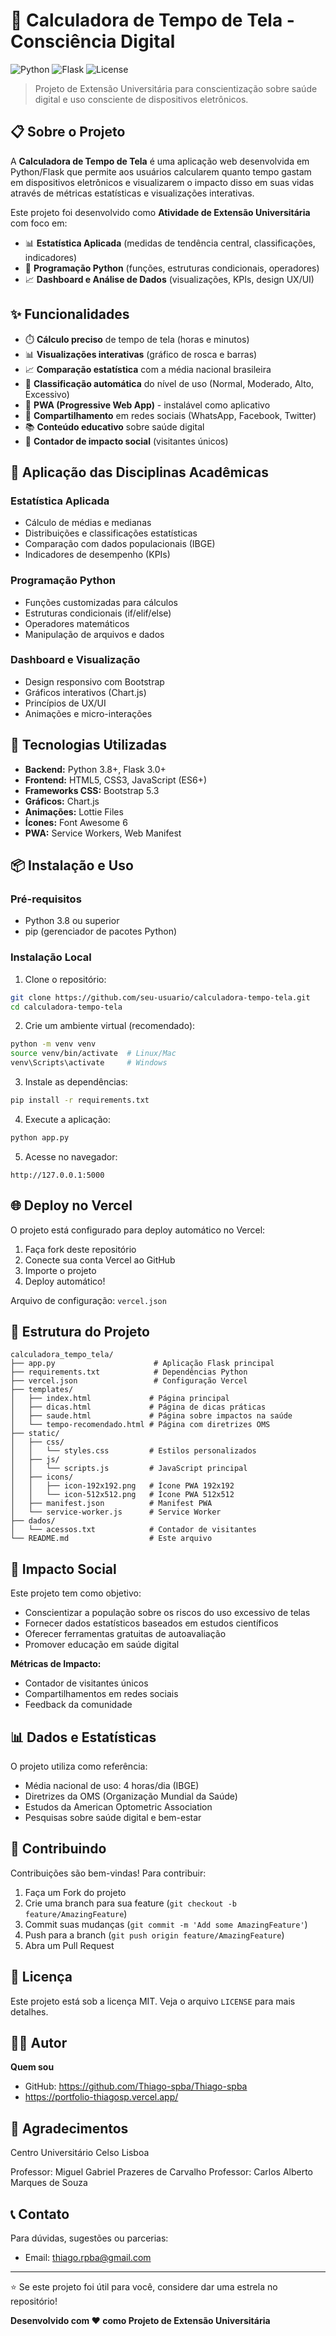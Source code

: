 # 📱 Calculadora de Tempo de Tela - Consciência Digital

![Python](https://img.shields.io/badge/Python-3.8+-blue.svg)
![Flask](https://img.shields.io/badge/Flask-3.0+-green.svg)
![License](https://img.shields.io/badge/License-MIT-yellow.svg)

> Projeto de Extensão Universitária para conscientização sobre saúde digital e uso consciente de dispositivos eletrônicos.

## 📋 Sobre o Projeto

A **Calculadora de Tempo de Tela** é uma aplicação web desenvolvida em Python/Flask que permite aos usuários calcularem quanto tempo gastam em dispositivos eletrônicos e visualizarem o impacto disso em suas vidas através de métricas estatísticas e visualizações interativas.

Este projeto foi desenvolvido como **Atividade de Extensão Universitária** com foco em:
- 📊 **Estatística Aplicada** (medidas de tendência central, classificações, indicadores)
- 🐍 **Programação Python** (funções, estruturas condicionais, operadores)
- 📈 **Dashboard e Análise de Dados** (visualizações, KPIs, design UX/UI)

## ✨ Funcionalidades

- ⏱️ **Cálculo preciso** de tempo de tela (horas e minutos)
- 📊 **Visualizações interativas** (gráfico de rosca e barras)
- 📈 **Comparação estatística** com a média nacional brasileira
- 🎯 **Classificação automática** do nível de uso (Normal, Moderado, Alto, Excessivo)
- 📱 **PWA (Progressive Web App)** - instalável como aplicativo
- 🔗 **Compartilhamento** em redes sociais (WhatsApp, Facebook, Twitter)
- 📚 **Conteúdo educativo** sobre saúde digital
- 👥 **Contador de impacto social** (visitantes únicos)

## 🎯 Aplicação das Disciplinas Acadêmicas

### Estatística Aplicada
- Cálculo de médias e medianas
- Distribuições e classificações estatísticas
- Comparação com dados populacionais (IBGE)
- Indicadores de desempenho (KPIs)

### Programação Python
- Funções customizadas para cálculos
- Estruturas condicionais (if/elif/else)
- Operadores matemáticos
- Manipulação de arquivos e dados

### Dashboard e Visualização
- Design responsivo com Bootstrap
- Gráficos interativos (Chart.js)
- Princípios de UX/UI
- Animações e micro-interações

## 🚀 Tecnologias Utilizadas

- **Backend:** Python 3.8+, Flask 3.0+
- **Frontend:** HTML5, CSS3, JavaScript (ES6+)
- **Frameworks CSS:** Bootstrap 5.3
- **Gráficos:** Chart.js
- **Animações:** Lottie Files
- **Ícones:** Font Awesome 6
- **PWA:** Service Workers, Web Manifest

## 📦 Instalação e Uso

### Pré-requisitos
- Python 3.8 ou superior
- pip (gerenciador de pacotes Python)

### Instalação Local

1. Clone o repositório:
```bash
git clone https://github.com/seu-usuario/calculadora-tempo-tela.git
cd calculadora-tempo-tela
```

2. Crie um ambiente virtual (recomendado):
```bash
python -m venv venv
source venv/bin/activate  # Linux/Mac
venv\Scripts\activate     # Windows
```

3. Instale as dependências:
```bash
pip install -r requirements.txt
```

4. Execute a aplicação:
```bash
python app.py
```

5. Acesse no navegador:
```
http://127.0.0.1:5000
```

## 🌐 Deploy no Vercel

O projeto está configurado para deploy automático no Vercel:

1. Faça fork deste repositório
2. Conecte sua conta Vercel ao GitHub
3. Importe o projeto
4. Deploy automático!

Arquivo de configuração: `vercel.json`

## 📁 Estrutura do Projeto

```
calculadora_tempo_tela/
├── app.py                      # Aplicação Flask principal
├── requirements.txt            # Dependências Python
├── vercel.json                 # Configuração Vercel
├── templates/
│   ├── index.html             # Página principal
│   ├── dicas.html             # Página de dicas práticas
│   ├── saude.html             # Página sobre impactos na saúde
│   └── tempo-recomendado.html # Página com diretrizes OMS
├── static/
│   ├── css/
│   │   └── styles.css         # Estilos personalizados
│   ├── js/
│   │   └── scripts.js         # JavaScript principal
│   ├── icons/
│   │   ├── icon-192x192.png   # Ícone PWA 192x192
│   │   └── icon-512x512.png   # Ícone PWA 512x512
│   ├── manifest.json          # Manifest PWA
│   └── service-worker.js      # Service Worker
├── dados/
│   └── acessos.txt            # Contador de visitantes
└── README.md                  # Este arquivo
```

## 👥 Impacto Social

Este projeto tem como objetivo:

- Conscientizar a população sobre os riscos do uso excessivo de telas
- Fornecer dados estatísticos baseados em estudos científicos
- Oferecer ferramentas gratuitas de autoavaliação
- Promover educação em saúde digital

**Métricas de Impacto:**
- Contador de visitantes únicos
- Compartilhamentos em redes sociais
- Feedback da comunidade

## 📊 Dados e Estatísticas

O projeto utiliza como referência:
- Média nacional de uso: 4 horas/dia (IBGE)
- Diretrizes da OMS (Organização Mundial da Saúde)
- Estudos da American Optometric Association
- Pesquisas sobre saúde digital e bem-estar

## 🤝 Contribuindo

Contribuições são bem-vindas! Para contribuir:

1. Faça um Fork do projeto
2. Crie uma branch para sua feature (`git checkout -b feature/AmazingFeature`)
3. Commit suas mudanças (`git commit -m 'Add some AmazingFeature'`)
4. Push para a branch (`git push origin feature/AmazingFeature`)
5. Abra um Pull Request

## 📝 Licença

Este projeto está sob a licença MIT. Veja o arquivo `LICENSE` para mais detalhes.

## 👨‍💻 Autor

**Quem sou**
- GitHub: https://github.com/Thiago-spba/Thiago-spba
- https://portfolio-thiagosp.vercel.app/

## 🙏 Agradecimentos

Centro Universitário Celso Lisboa

Professor: Miguel Gabriel Prazeres de Carvalho
Professor: Carlos Alberto Marques de Souza

## 📞 Contato

Para dúvidas, sugestões ou parcerias:
- Email: thiago.rpba@gmail.com

---

⭐ Se este projeto foi útil para você, considere dar uma estrela no repositório!

**Desenvolvido com ❤️ como Projeto de Extensão Universitária**
